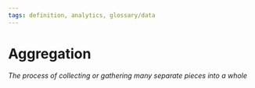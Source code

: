 ```yaml
---
tags: definition, analytics, glossary/data
---
```

#  Aggregation
*The process of collecting or gathering many separate pieces into a whole*